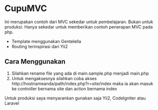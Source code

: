 # CupuMVC

Ini merupakan contoh dari MVC sekedar untuk pembelajaran. Bukan untuk produksi.
Hanya sekedar untuk memberikan contoh penerapan MVC pada php.
- Template menggunakan Gentelella
- Routing terinspirasi dari Yii2

## Cara Menggunakan
1. Silahkan rename file yang ada di main.sample.php menjadi main.php
2. Untuk mengaksesnya silahkan coba akses http://hostnameanda/path/index.php?r=site/index maka ia akan masuk ke controller bernama site dan action bernama index

Untuk produksi saya menyarankan gunakan saja Yii2, CodeIgniter atau Laravel


